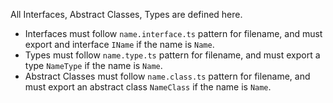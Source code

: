 All Interfaces, Abstract Classes, Types are defined here. 

- Interfaces must follow `name.interface.ts` pattern for filename, and must export and interface `IName` if the name is `Name`.
- Types must follow `name.type.ts` pattern for filename, and must export a type `NameType` if the name is `Name`.
- Abstract Classes must follow `name.class.ts` pattern for filename, and must export an abstract class  `NameClass` if the name is `Name`.